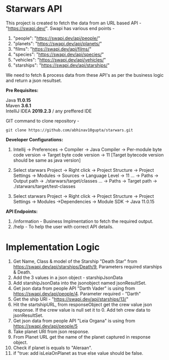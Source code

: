 # Starwars API

This project is created to fetch the data from an URL based API - "https://swapi.dev/". 
Swapi has various end points - 

  1.  "people":    "https://swapi.dev/api/people/" 
  2.  "planets":   "https://swapi.dev/api/planets/" 
  3.  "films":     "https://swapi.dev/api/films/" 
  4.  "species":   "https://swapi.dev/api/species/" 
  5.  "vehicles":  "https://swapi.dev/api/vehicles/" 
  6.  "starships": "https://swapi.dev/api/starships/"

We need to fetch & process data from these API's as per the business logic and return a json resultset. 

**Pre Requisites:** 

Java **11.0.15** <br>
Maven **3.6.1**  <br>
IntelliJ IDEA **2019.2.3** / any preffered  IDE  <br>

GIT command to clone repository - 
```
git clone https://github.com/abhinav10gupta/starwars.git
```

**Developer Configurations:**

1. Intellij -> Preferences -> Compiler -> Java Compiler -> Per-module byte code version -> Target byte code version -> 11 [Target bytecode version should be same as java version]
2. Select starwars Project -> Right click -> Project Structure -> Project Settings -> Modules -> Sources -> Language Level -> 11
                                                                                          ... -> Paths -> Output path -> ./starwars/target/classes
                                                                                          ... -> Paths -> Target path -> ./starwars/target/test-classes
                                                                              
3. Select starwars Project -> Right click -> Project Structure -> Project Settings -> Modules ->Dependencies -> Module SDK -> Java 11.0.15




**API Endpoints:**

1. /information - Business Implmentation to fetch the required output. 
2. /help - To help the user with correct API details. 



# Implementation Logic 
  1. Get Name, Class & model of the Starship "Death Star" from https://swapi.dev/api/starships/Death/9, Parameters required starships & Death.
  2. Add the 3 values in a json object - starshipJsonData
  3. Add starshipJsonData into the jsonobject named jsonResultSet. 
  4. Get json data from people API "Darth Vader" is using from https://swapi.dev/api/people/4. Parameter required - "Darth" 
  5. Get the ship URI - "https://swapi.dev/api/starships/13/"
  6. Hit the startshipURL, from responseObject get the crew value json response. If the crew value is null set it to 0. Add teh crew data to jsonResultSet.
  7. Get json data from people API "Leia Organa" is using from https://swapi.dev/api/people/5
  9. Take planet URI from json response. 
  10. From Planet URL get the name of the planet captured in response object. 
  11. Check if planet is equals to "Aleraan". 
  12. if "true: add isLeiaOnPlanet as true else value should be false. 





